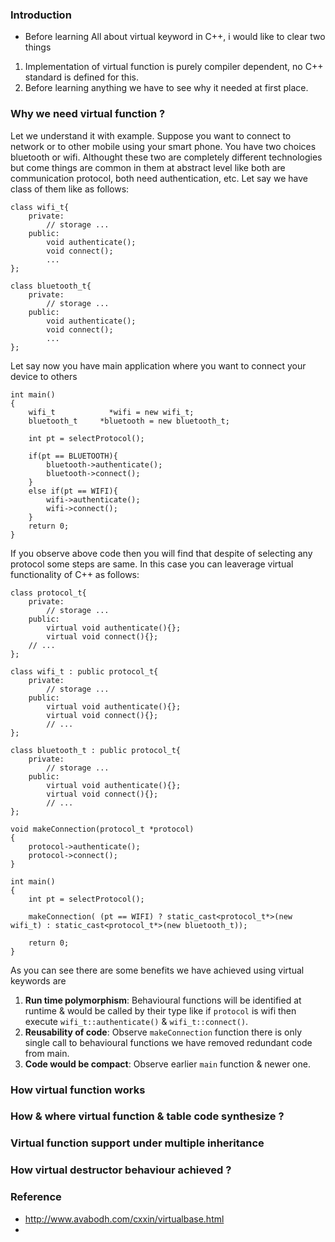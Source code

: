 ### Introduction
- Before learning All about virtual keyword in C++, i would like to clear two things 
1. Implementation of virtual function is purely compiler dependent, no C++ standard is defined for this.
2. Before learning anything we have to see why it needed at first place.

### Why we need virtual function ?
Let we understand it with example.
Suppose you want to connect to network or to other mobile using your smart phone.
You have two choices bluetooth or wifi.
Althought these two are completely different technologies but come things are common in them at abstract level like both are communication protocol, both need authentication, etc.
Let say we have class of them like as follows:
```
class wifi_t{
	private:
		// storage ...
	public:
		void authenticate();
		void connect();
		...
};

class bluetooth_t{
	private:
		// storage ...
	public:
		void authenticate();
		void connect();
		...
};
```
Let say now you have main application where you want to connect your device to others
```
int main()
{
	wifi_t 			  *wifi = new wifi_t;
	bluetooth_t 	*bluetooth = new bluetooth_t;

	int pt = selectProtocol();
	
	if(pt == BLUETOOTH){
		bluetooth->authenticate();
		bluetooth->connect();
	}
	else if(pt == WIFI){
		wifi->authenticate();
		wifi->connect();
	}
	return 0;
}
```
If you observe above code then you will find that despite of selecting any protocol some steps are same.
In this case you can leaverage virtual functionality of C++ as follows:

```
class protocol_t{
	private:
		// storage ...
	public:
		virtual void authenticate(){};
		virtual void connect(){};
    // ...
};

class wifi_t : public protocol_t{
	private:
		// storage ...
	public:
		virtual void authenticate(){};
		virtual void connect(){};
		// ...
};

class bluetooth_t : public protocol_t{
	private:
		// storage ...
	public:
		virtual void authenticate(){};
		virtual void connect(){};
		// ...
};

void makeConnection(protocol_t *protocol)
{
	protocol->authenticate();
	protocol->connect();
}	

int main()
{
	int pt = selectProtocol();
  
	makeConnection( (pt == WIFI) ? static_cast<protocol_t*>(new wifi_t) : static_cast<protocol_t*>(new bluetooth_t));	

	return 0;
}
```

As you can see there are some benefits we have achieved using virtual keywords are 
1. **Run time polymorphism**: Behavioural functions will be identified at runtime & would be called by their type like if `protocol` is wifi then execute `wifi_t::authenticate()` & `wifi_t::connect()`.
2. **Reusability of code**: Observe `makeConnection` function there is only single call to behavioural functions we have removed redundant code from main.
3. **Code would be compact**: Observe earlier `main` function & newer one.

### How virtual function works

### How & where virtual function & table code synthesize ?

### Virtual function support under multiple inheritance

### How virtual destructor behaviour achieved ?

### Reference 
- http://www.avabodh.com/cxxin/virtualbase.html
- 
